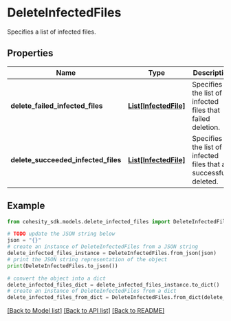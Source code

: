 # DeleteInfectedFiles

Specifies a list of infected files.

## Properties

Name | Type | Description | Notes
------------ | ------------- | ------------- | -------------
**delete_failed_infected_files** | [**List[InfectedFile]**](InfectedFile.md) | Specifies the list of infected files that failed deletion. | [optional] 
**delete_succeeded_infected_files** | [**List[InfectedFile]**](InfectedFile.md) | Specifies the list of infected files that are successfully deleted. | [optional] 

## Example

```python
from cohesity_sdk.models.delete_infected_files import DeleteInfectedFiles

# TODO update the JSON string below
json = "{}"
# create an instance of DeleteInfectedFiles from a JSON string
delete_infected_files_instance = DeleteInfectedFiles.from_json(json)
# print the JSON string representation of the object
print(DeleteInfectedFiles.to_json())

# convert the object into a dict
delete_infected_files_dict = delete_infected_files_instance.to_dict()
# create an instance of DeleteInfectedFiles from a dict
delete_infected_files_from_dict = DeleteInfectedFiles.from_dict(delete_infected_files_dict)
```
[[Back to Model list]](../README.md#documentation-for-models) [[Back to API list]](../README.md#documentation-for-api-endpoints) [[Back to README]](../README.md)



